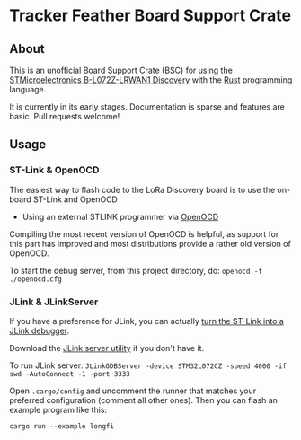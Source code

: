 # Tracker Feather Board Support Crate

## About

This is an unofficial Board Support Crate (BSC) for using the [STMicroelectronics B-L072Z-LRWAN1 Discovery](https://www.st.com/en/evaluation-tools/b-l072z-lrwan1.html) with the [Rust] programming language.

It is currently in its early stages. Documentation is sparse and features are basic. Pull requests welcome!

[Rust]: https://www.rust-lang.org/


## Usage

### ST-Link & OpenOCD

The easiest way to flash code to the LoRa Discovery board is to use the on-board ST-Link and OpenOCD
- Using an external STLINK programmer via [OpenOCD]

Compiling the most recent version of OpenOCD is helpful, as support for this part has improved and most distributions provide a rather old version of OpenOCD.

To start the debug server, from this project directory, do:
`openocd -f ./openocd.cfg`

### JLink & JLinkServer

If you have a preference for JLink, you can actually [turn the ST-Link into a JLink debugger](https://www.segger.com/products/debug-probes/j-link/models/other-j-links/st-link-on-board/).

Download the [JLink server utility](https://www.segger.com/products/debug-probes/j-link/tools/j-link-gdb-server/about-j-link-gdb-server/) if you don't have it.

To run JLink server:
`JLinkGDBServer -device STM32L072CZ -speed 4000 -if swd -AutoConnect -1 -port 3333`


Open `.cargo/config` and uncomment the runner that matches your preferred configuration (comment all other ones). Then you can flash an example program like this:

```
cargo run --example longfi
```

[OpenOCD]: http://openocd.org/

